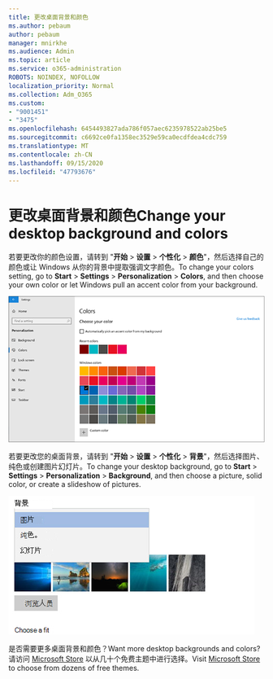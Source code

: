```yaml
---
title: 更改桌面背景和颜色
ms.author: pebaum
author: pebaum
manager: mnirkhe
ms.audience: Admin
ms.topic: article
ms.service: o365-administration
ROBOTS: NOINDEX, NOFOLLOW
localization_priority: Normal
ms.collection: Adm_O365
ms.custom:
- "9001451"
- "3475"
ms.openlocfilehash: 6454493827ada786f057aec6235978522ab25be5
ms.sourcegitcommit: c6692ce0fa1358ec3529e59ca0ecdfdea4cdc759
ms.translationtype: MT
ms.contentlocale: zh-CN
ms.lasthandoff: 09/15/2020
ms.locfileid: "47793676"
---
```

# <a name="change-your-desktop-background-and-colors"></a><span data-ttu-id="c3f29-102">更改桌面背景和颜色</span><span class="sxs-lookup"><span data-stu-id="c3f29-102">Change your desktop background and colors</span></span>

<span data-ttu-id="c3f29-103">若要更改你的颜色设置，请转到 "**开始**  >  **设置**  >  **个性化**  >  **颜色**"，然后选择自己的颜色或让 Windows 从你的背景中提取强调文字颜色。</span><span class="sxs-lookup"><span data-stu-id="c3f29-103">To change your colors setting, go to **Start** > **Settings** > **Personalization** > **Colors**, and then choose your own color or let Windows pull an accent color from your background.</span></span>

![在 Windows 中个性化设置颜色。](media/windows-personalization-colors.png)

<span data-ttu-id="c3f29-105">若要更改您的桌面背景，请转到 "**开始**  >  **设置**  >  **个性化**  >  **背景**"，然后选择图片、纯色或创建图片幻灯片。</span><span class="sxs-lookup"><span data-stu-id="c3f29-105">To change your desktop background, go to **Start** > **Settings** > **Personalization** > **Background**, and then choose a picture, solid color, or create a slideshow of pictures.</span></span> 

![更改 Windows 桌面背景。](media/windows-desktop-background.png)

<span data-ttu-id="c3f29-107">是否需要更多桌面背景和颜色？</span><span class="sxs-lookup"><span data-stu-id="c3f29-107">Want more desktop backgrounds and colors?</span></span> <span data-ttu-id="c3f29-108">请访问 [Microsoft Store](https://www.microsoft.com/store/collections/windowsthemes) 以从几十个免费主题中进行选择。</span><span class="sxs-lookup"><span data-stu-id="c3f29-108">Visit [Microsoft Store](https://www.microsoft.com/store/collections/windowsthemes) to choose from dozens of free themes.</span></span>
